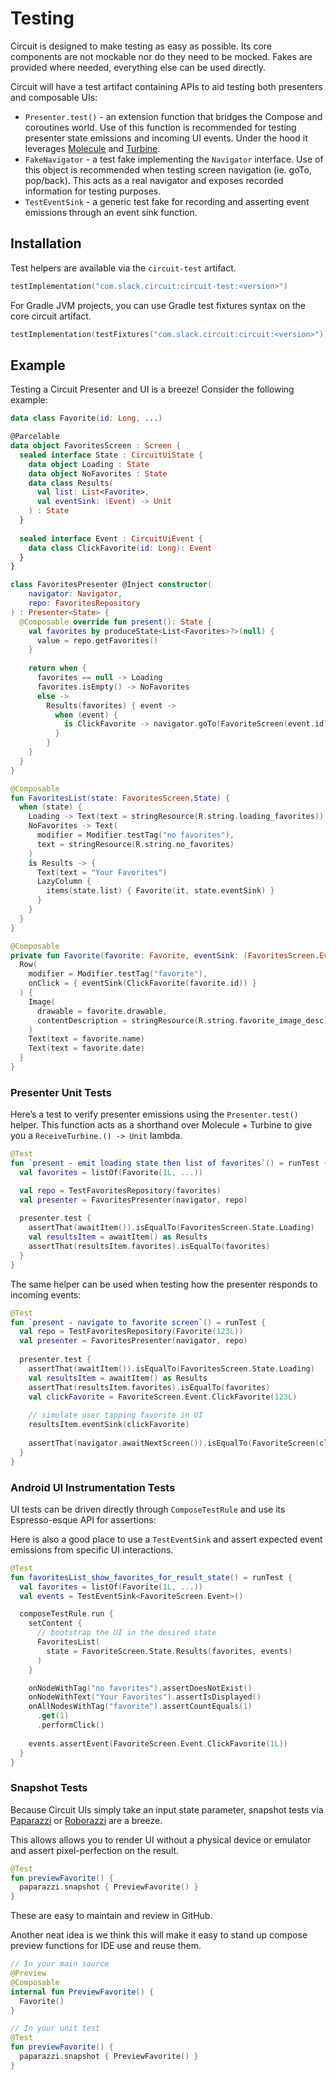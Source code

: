 Testing
=======

Circuit is designed to make testing as easy as possible. Its core components are not mockable nor do they need to be mocked. Fakes are provided where needed, everything else can be used directly.

Circuit will have a test artifact containing APIs to aid testing both presenters and composable UIs:

- `Presenter.test()` - an extension function that bridges the Compose and coroutines world. Use of this function is recommended for testing presenter state emissions and incoming UI events. Under the hood it leverages [Molecule](https://github.com/cashapp/molecule) and [Turbine](https://github.com/cashapp/turbine).
- `FakeNavigator` - a test fake implementing the `Navigator` interface. Use of this object is recommended when testing screen navigation (ie. goTo, pop/back). This acts as a real navigator and exposes recorded information for testing purposes.
- `TestEventSink` - a generic test fake for recording and asserting event emissions through an event sink function.

## Installation

Test helpers are available via the `circuit-test` artifact.

```kotlin
testImplementation("com.slack.circuit:circuit-test:<version>")
```

For Gradle JVM projects, you can use Gradle test fixtures syntax on the core circuit artifact.

```kotlin
testImplementation(testFixtures("com.slack.circuit:circuit:<version>"))
```

## Example

Testing a Circuit Presenter and UI is a breeze! Consider the following example:

```kotlin
data class Favorite(id: Long, ...)

@Parcelable
data object FavoritesScreen : Screen {
  sealed interface State : CircuitUiState {
    data object Loading : State
    data object NoFavorites : State
    data class Results(
      val list: List<Favorite>,
      val eventSink: (Event) -> Unit
    ) : State
  }
  
  sealed interface Event : CircuitUiEvent {
    data class ClickFavorite(id: Long): Event
  }
}

class FavoritesPresenter @Inject constructor(
    navigator: Navigator,
    repo: FavoritesRepository
) : Presenter<State> {
  @Composable override fun present(): State {
    val favorites by produceState<List<Favorites>?>(null) {
      value = repo.getFavorites()
    }
    
    return when {
      favorites == null -> Loading
      favorites.isEmpty() -> NoFavorites
      else ->
        Results(favorites) { event ->
          when (event) {
            is ClickFavorite -> navigator.goTo(FavoriteScreen(event.id))
          }
        }
    }
  }
}

@Composable
fun FavoritesList(state: FavoritesScreen.State) {
  when (state) {
    Loading -> Text(text = stringResource(R.string.loading_favorites))
    NoFavorites -> Text(
      modifier = Modifier.testTag("no favorites"),
      text = stringResource(R.string.no_favorites)
    )
    is Results -> {
      Text(text = "Your Favorites")
      LazyColumn {
        items(state.list) { Favorite(it, state.eventSink) }
      }
    }
  }
}

@Composable
private fun Favorite(favorite: Favorite, eventSink: (FavoritesScreen.Event) -> Unit) {
  Row(
    modifier = Modifier.testTag("favorite"),
    onClick = { eventSink(ClickFavorite(favorite.id)) }
  ) {
    Image(
      drawable = favorite.drawable, 
      contentDescription = stringResource(R.string.favorite_image_desc)
    )
    Text(text = favorite.name)
    Text(text = favorite.date)
  }
}
```

### Presenter Unit Tests

Here’s a test to verify presenter emissions using the `Presenter.test()` helper. This function acts as a shorthand over Molecule + Turbine to give you a `ReceiveTurbine.() -> Unit` lambda.

```kotlin
@Test 
fun `present - emit loading state then list of favorites`() = runTest {
  val favorites = listOf(Favorite(1L, ...))

  val repo = TestFavoritesRepository(favorites)
  val presenter = FavoritesPresenter(navigator, repo)
  
  presenter.test {
    assertThat(awaitItem()).isEqualTo(FavoritesScreen.State.Loading)
    val resultsItem = awaitItem() as Results
    assertThat(resultsItem.favorites).isEqualTo(favorites)
  }
}
```

The same helper can be used when testing how the presenter responds to incoming events: 

```kotlin
@Test 
fun `present - navigate to favorite screen`() = runTest {
  val repo = TestFavoritesRepository(Favorite(123L))
  val presenter = FavoritesPresenter(navigator, repo)
  
  presenter.test {
    assertThat(awaitItem()).isEqualTo(FavoritesScreen.State.Loading)
    val resultsItem = awaitItem() as Results
    assertThat(resultsItem.favorites).isEqualTo(favorites)
    val clickFavorite = FavoriteScreen.Event.ClickFavorite(123L)
    
    // simulate user tapping favorite in UI
    resultsItem.eventSink(clickFavorite)
    
    assertThat(navigator.awaitNextScreen()).isEqualTo(FavoriteScreen(clickFavorite.id))
  }
}
```

### Android UI Instrumentation Tests

UI tests can be driven directly through `ComposeTestRule` and use its Espresso-esque API for assertions:

Here is also a good place to use a `TestEventSink` and assert expected event emissions from specific UI interactions.

```kotlin
@Test
fun favoritesList_show_favorites_for_result_state() = runTest {
  val favorites = listOf(Favorite(1L, ...))
  val events = TestEventSink<FavoriteScreen.Event>()

  composeTestRule.run {
    setContent { 
      // bootstrap the UI in the desired state
      FavoritesList(
        state = FavoriteScreen.State.Results(favorites, events)
      )
    }

    onNodeWithTag("no favorites").assertDoesNotExist()
    onNodeWithText("Your Favorites").assertIsDisplayed()
    onAllNodesWithTag("favorite").assertCountEquals(1)
      .get(1)
      .performClick()
    
    events.assertEvent(FavoriteScreen.Event.ClickFavorite(1L))
  }
}
```


### Snapshot Tests

Because Circuit UIs simply take an input state parameter, snapshot tests via [Paparazzi](https://github.com/cashapp/paparazzi) or [Roborazzi](https://github.com/takahirom/roborazzi) are a breeze.

This allows allows you to render UI without a physical device or emulator and assert pixel-perfection on the result.

```kotlin
@Test
fun previewFavorite() {
  paparazzi.snapshot { PreviewFavorite() }
}
```

These are easy to maintain and review in GitHub.

Another neat idea is we think this will make it easy to stand up compose preview functions for IDE use and reuse them.

```kotlin
// In your main source
@Preview
@Composable
internal fun PreviewFavorite() {
  Favorite()
}

// In your unit test
@Test
fun previewFavorite() {
  paparazzi.snapshot { PreviewFavorite() }
}
```
